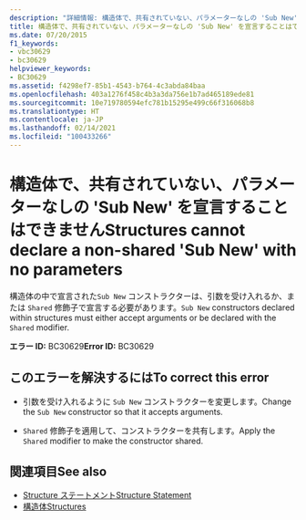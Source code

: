 ```yaml
---
description: "詳細情報: 構造体で、共有されていない、パラメーターなしの 'Sub New' を宣言することはできません"
title: 構造体で、共有されていない、パラメーターなしの 'Sub New' を宣言することはできません
ms.date: 07/20/2015
f1_keywords:
- vbc30629
- bc30629
helpviewer_keywords:
- BC30629
ms.assetid: f4298ef7-85b1-4543-b764-4c3abda84baa
ms.openlocfilehash: 403a1276f458c4b3a3da756e1b7ad465189ede81
ms.sourcegitcommit: 10e719780594efc781b15295e499c66f316068b8
ms.translationtype: HT
ms.contentlocale: ja-JP
ms.lasthandoff: 02/14/2021
ms.locfileid: "100433266"
---
```

# <a name="structures-cannot-declare-a-non-shared-sub-new-with-no-parameters"></a><span data-ttu-id="0c886-103">構造体で、共有されていない、パラメーターなしの 'Sub New' を宣言することはできません</span><span class="sxs-lookup"><span data-stu-id="0c886-103">Structures cannot declare a non-shared 'Sub New' with no parameters</span></span>

<span data-ttu-id="0c886-104">構造体の中で宣言された`Sub New` コンストラクターは、引数を受け入れるか、または `Shared` 修飾子で宣言する必要があります。</span><span class="sxs-lookup"><span data-stu-id="0c886-104">`Sub New` constructors declared within structures must either accept arguments or be declared with the `Shared` modifier.</span></span>  
  
 <span data-ttu-id="0c886-105">**エラー ID:** BC30629</span><span class="sxs-lookup"><span data-stu-id="0c886-105">**Error ID:** BC30629</span></span>  
  
## <a name="to-correct-this-error"></a><span data-ttu-id="0c886-106">このエラーを解決するには</span><span class="sxs-lookup"><span data-stu-id="0c886-106">To correct this error</span></span>  
  
- <span data-ttu-id="0c886-107">引数を受け入れるように `Sub New` コンストラクターを変更します。</span><span class="sxs-lookup"><span data-stu-id="0c886-107">Change the `Sub New` constructor so that it accepts arguments.</span></span>  
  
- <span data-ttu-id="0c886-108">`Shared` 修飾子を適用して、コンストラクターを共有します。</span><span class="sxs-lookup"><span data-stu-id="0c886-108">Apply the `Shared` modifier to make the constructor shared.</span></span>  
  
## <a name="see-also"></a><span data-ttu-id="0c886-109">関連項目</span><span class="sxs-lookup"><span data-stu-id="0c886-109">See also</span></span>

- [<span data-ttu-id="0c886-110">Structure ステートメント</span><span class="sxs-lookup"><span data-stu-id="0c886-110">Structure Statement</span></span>](../language-reference/statements/structure-statement.md)
- [<span data-ttu-id="0c886-111">構造体</span><span class="sxs-lookup"><span data-stu-id="0c886-111">Structures</span></span>](../programming-guide/language-features/data-types/structures.md)
